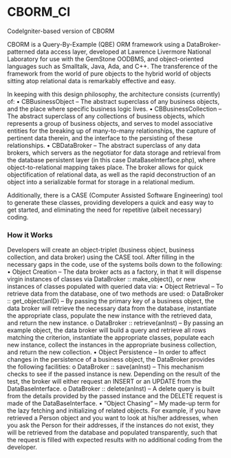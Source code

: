 # CBORM_CI
CodeIgniter-based version of CBORM

CBORM is a Query-By-Example (QBE) ORM framework using a DataBroker-patterned data access layer, developed at Lawrence Livermore National Laboratory for use with the GemStone OODBMS, and object-oriented languages such as Smalltalk, Java, Ada, and C++. The transference of the framework from the world of pure objects to the hybrid world of objects sitting atop relational data is remarkably effective and easy.

In keeping with this design philosophy, the architecture consists (currently) of:
• CBBusinessObject – The abstract superclass of any business objects, and the place
where specific business logic lives.
• CBBusinessCollection – The abstract superclass of any collections of business objects, which represents a group of business objects, and serves to model associative entities for the breaking up of many-to-many relationships, the capture of pertinent data therein, and the interface to the persisting of these relationships.
• CBDataBroker – The abstract superclass of any data brokers, which servers as the negotiator for data storage and retrieval from the database persistent layer (in this case DataBaseInterface.php), where object-to-relational mapping takes place. The broker allows for quick objectification of relational data, as well as the rapid deconstruction of an object into a serializable format for storage in a relational medium.

Additionally, there is a CASE (Computer Assisted Software Engineering) tool to generate these classes, providing developers a quick and easy way to get started, and eliminating the need for repetitive (albeit necessary) coding.

### How it Works
Developers will create an object-triplet (business object, business collection, and data broker) using the CASE tool. After filling in the necessary gaps in the code, use of the systems boils down to the following:
• Object Creation – The data broker acts as a factory, in that it will dispense virgin instances of classes via DataBroker :: make_object(), or new instances of classes populated with queried data via:
• Object Retrieval – To retrieve data from the database, one of two methods are used:
o DataBroker :: get_object(anID) – By passing the primary key of a business object, the data broker will retrieve the necessary data from the database, instantiate the appropriate class, populate the new instance with the retrieved data, and return the new instance.
o DataBroker :: retrieve(anInst) – By passing an example object, the data broker will build a query and retrieve all rows matching the criterion, instantiate the appropriate classes, populate each new instance, collect the instances in the appropriate business collection, and return the new collection.
• Object Persistence – In order to affect changes in the persistence of a business object, the DataBroker provides the following facilities:
o DataBroker :: save(anInst) – This mechanism checks to see if the passed instance is new. Depending on the result of the test, the broker will either request an INSERT or an UPDATE from the DataBaseInterface.
o DataBroker :: delete(anInst) – A delete query is built from the details provided by the passed instance and the DELETE request is made of the DataBaseInterface.
• “Object Chasing” – My made-up term for the lazy fetching and initializing of related objects. For example, if you have retrieved a Person object and you want to look at his/her addresses, when you ask the Person for their addresses, if the instances do not exist, they will be retrieved from the database and populated transparently, such that the request is filled with expected results with no additional coding from the developer.
